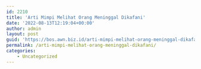 ```yaml
---
id: 2210
title: 'Arti Mimpi Melihat Orang Meninggal Dikafani'
date: '2022-08-13T12:19:04+00:00'
author: admin
layout: post
guid: 'https://bos.awn.biz.id/arti-mimpi-melihat-orang-meninggal-dikafani/'
permalink: /arti-mimpi-melihat-orang-meninggal-dikafani/
categories:
    - Uncategorized
---
```



